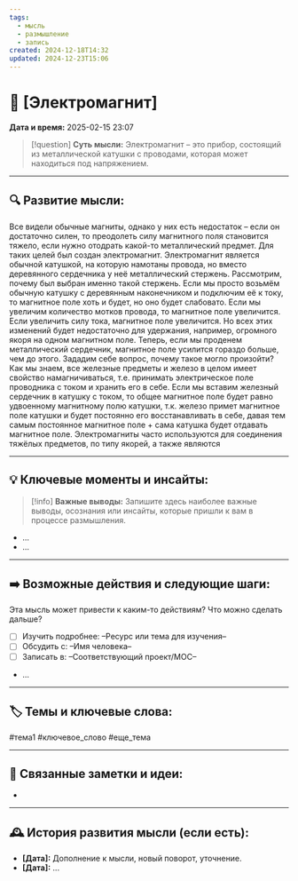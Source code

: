 ```yaml
---
tags:
  - мысль
  - размышление
  - запись
created: 2024-12-18T14:32
updated: 2024-12-23T15:06
---
```


# 💭  [Электромагнит]

**Дата и время:** 2025-02-15 23:07

> [!question] **Суть мысли:**
> Электромагнит – это прибор, состоящий из металлической катушки с проводами, которая может находиться под напряжением.

---

## 🔍 Развитие мысли:

Все видели обычные магниты, однако у них есть недостаток – если он достаточно силен, то преодолеть силу магнитного поля становится тяжело, если нужно отодрать какой-то металлический предмет. Для таких целей был создан электромагнит.
Электромагнит является обычной катушкой, на которую намотаны провода, но вместо деревянного сердечника у неё металлический стержень. Рассмотрим, почему был выбран именно такой стержень.
Если мы просто возьмём обычную катушку с деревянным наконечником и подключим её к току, то магнитное поле хоть и будет, но оно будет слабовато.
Если мы увеличим количество мотков провода, то магнитное поле увеличится. Если увеличить силу тока, магнитное поле увеличится. Но всех этих изменений будет недостаточно для удержания, например, огромного якоря на одном магнитном поле.
Теперь, если мы проденем металлический сердечник, магнитное поле усилится гораздо больше, чем до этого. Зададим себе вопрос, почему такое могло произойти?
Как мы знаем, все железные предметы и железо в целом имеет свойство намагничиваться, т.е. принимать электрическое поле проводника с током и хранить его в себе. Если мы вставим железный сердечник в катушку с током, то общее магнитное поле будет равно удвоенному магнитному полю катушки, т.к. железо примет магнитное поле катушки и будет постоянно его восстанавливать в себе, давая тем самым постоянное магнитное поле + сама катушка будет отдавать магнитное поле.
Электромагниты часто используются для соединения тяжёлых предметов, по типу якорей, а также являются 

---

## 💡 Ключевые моменты и инсайты:

> [!info] **Важные выводы:**
> Запишите здесь наиболее важные выводы, осознания или инсайты, которые пришли к вам в процессе размышления.

- ...
- ...

---

## ➡️ Возможные действия и следующие шаги:

Эта мысль может привести к каким-то действиям? Что можно сделать дальше?

- [ ] Изучить подробнее: –Ресурс или тема для изучения–
- [ ] Обсудить с: –Имя человека–
- [ ] Записать в: –Соответствующий проект/MOC–
- ...

---

## 🏷️ Темы и ключевые слова:

#тема1 #ключевое_слово #еще_тема

---

## 🔄 Связанные заметки и идеи:

- 

---

## 🕰️ История развития мысли (если есть):

* **[Дата]:**  Дополнение к мысли, новый поворот, уточнение.
* **[Дата]:**  ...